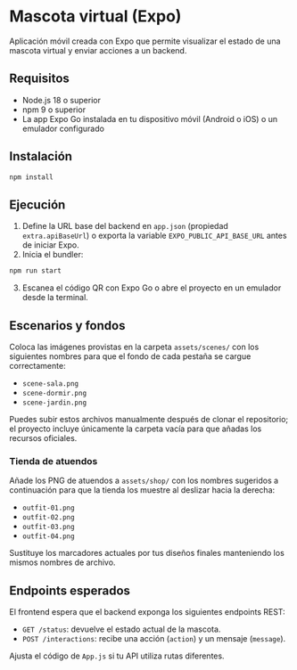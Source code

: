 # Mascota virtual (Expo)

Aplicación móvil creada con Expo que permite visualizar el estado de una mascota virtual y enviar acciones a un backend.

## Requisitos

- Node.js 18 o superior
- npm 9 o superior
- La app Expo Go instalada en tu dispositivo móvil (Android o iOS) o un emulador configurado

## Instalación

```bash
npm install
```

## Ejecución

1. Define la URL base del backend en `app.json` (propiedad `extra.apiBaseUrl`) o exporta la variable `EXPO_PUBLIC_API_BASE_URL` antes de iniciar Expo.
2. Inicia el bundler:

```bash
npm run start
```

3. Escanea el código QR con Expo Go o abre el proyecto en un emulador desde la terminal.

## Escenarios y fondos

Coloca las imágenes provistas en la carpeta `assets/scenes/` con los siguientes nombres para que el fondo de cada pestaña se cargue correctamente:

- `scene-sala.png`
- `scene-dormir.png`
- `scene-jardin.png`

Puedes subir estos archivos manualmente después de clonar el repositorio; el proyecto incluye únicamente la carpeta vacía para que añadas los recursos oficiales.

### Tienda de atuendos

Añade los PNG de atuendos a `assets/shop/` con los nombres sugeridos a continuación para que la tienda los muestre al deslizar hacia la derecha:

- `outfit-01.png`
- `outfit-02.png`
- `outfit-03.png`
- `outfit-04.png`

Sustituye los marcadores actuales por tus diseños finales manteniendo los mismos nombres de archivo.

## Endpoints esperados

El frontend espera que el backend exponga los siguientes endpoints REST:

- `GET /status`: devuelve el estado actual de la mascota.
- `POST /interactions`: recibe una acción (`action`) y un mensaje (`message`).

Ajusta el código de `App.js` si tu API utiliza rutas diferentes.
